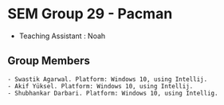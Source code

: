 # SEM Group 29 - Pacman 
- Teaching Assistant : Noah

## Group Members 
```
- Swastik Agarwal. Platform: Windows 10, using Intellij.
- Akif Yüksel. Platform: Windows 10, using Intellij.
- Shubhankar Darbari. Platform: Windows 10, using Intellig.
```
